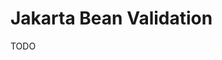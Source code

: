 # Jakarta Bean Validation

TODO

<!--
https://linkedin.com/learning/search?entityType=COURSE&keywords=Bean%20Validation

https://app.pluralsight.com/library/courses/bean-validation/table-of-contents
-->
